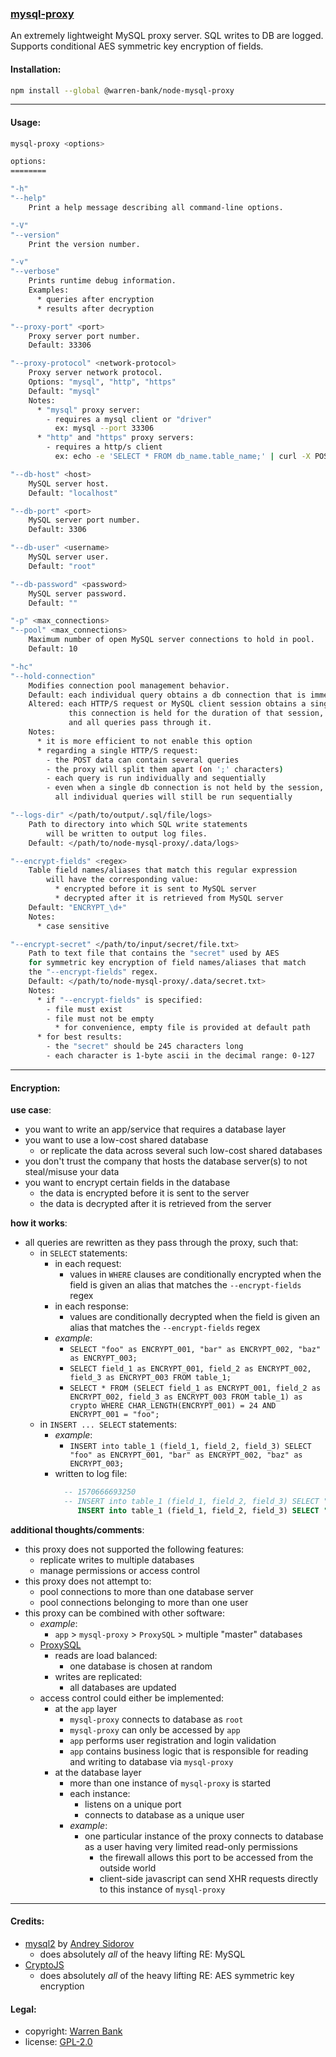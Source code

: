 ### [mysql-proxy](https://github.com/warren-bank/node-mysql-proxy)

An extremely lightweight MySQL proxy server. SQL writes to DB are logged. Supports conditional AES symmetric key encryption of fields.

#### Installation:

```bash
npm install --global @warren-bank/node-mysql-proxy
```

- - - -

#### Usage:

```bash
mysql-proxy <options>

options:
========

"-h"
"--help"
    Print a help message describing all command-line options.

"-V"
"--version"
    Print the version number.

"-v"
"--verbose"
    Prints runtime debug information.
    Examples:
      * queries after encryption
      * results after decryption

"--proxy-port" <port>
    Proxy server port number.
    Default: 33306

"--proxy-protocol" <network-protocol>
    Proxy server network protocol.
    Options: "mysql", "http", "https"
    Default: "mysql"
    Notes:
      * "mysql" proxy server:
        - requires a mysql client or "driver"
          ex: mysql --port 33306
      * "http" and "https" proxy servers:
        - requires a http/s client
          ex: echo -e 'SELECT * FROM db_name.table_name;' | curl -X POST --data-binary @- 'http://localhost:33306/'

"--db-host" <host>
    MySQL server host.
    Default: "localhost"

"--db-port" <port>
    MySQL server port number.
    Default: 3306

"--db-user" <username>
    MySQL server user.
    Default: "root"

"--db-password" <password>
    MySQL server password.
    Default: ""

"-p" <max_connections>
"--pool" <max_connections>
    Maximum number of open MySQL server connections to hold in pool.
    Default: 10

"-hc"
"--hold-connection"
    Modifies connection pool management behavior.
    Default: each individual query obtains a db connection that is immediately released.
    Altered: each HTTP/S request or MySQL client session obtains a single db connection.
             this connection is held for the duration of that session,
             and all queries pass through it.
    Notes:
      * it is more efficient to not enable this option
      * regarding a single HTTP/S request:
        - the POST data can contain several queries
        - the proxy will split them apart (on ';' characters)
        - each query is run individually and sequentially
        - even when a single db connection is not held by the session,
          all individual queries will still be run sequentially

"--logs-dir" </path/to/output/.sql/file/logs>
    Path to directory into which SQL write statements
        will be written to output log files.
    Default: </path/to/node-mysql-proxy/.data/logs>

"--encrypt-fields" <regex>
    Table field names/aliases that match this regular expression
        will have the corresponding value:
          * encrypted before it is sent to MySQL server
          * decrypted after it is retrieved from MySQL server
    Default: "ENCRYPT_\d+"
    Notes:
      * case sensitive

"--encrypt-secret" </path/to/input/secret/file.txt>
    Path to text file that contains the "secret" used by AES
    for symmetric key encryption of field names/aliases that match
    the "--encrypt-fields" regex.
    Default: </path/to/node-mysql-proxy/.data/secret.txt>
    Notes:
      * if "--encrypt-fields" is specified:
        - file must exist
        - file must not be empty
          * for convenience, empty file is provided at default path
      * for best results:
        - the "secret" should be 245 characters long
        - each character is 1-byte ascii in the decimal range: 0-127
```

- - - -

#### Encryption:

__use case__:

* you want to write an app/service that requires a database layer
* you want to use a low-cost shared database
  * or replicate the data across several such low-cost shared databases
* you don't trust the company that hosts the database server(s) to not steal/misuse your data
* you want to encrypt certain fields in the database
  * the data is encrypted before it is sent to the server
  * the data is decrypted after it is retrieved from the server

__how it works__:

* all queries are rewritten as they pass through the proxy, such that:
  * in `SELECT` statements:
    * in each request:
      * values in `WHERE` clauses are conditionally encrypted when the field is given an alias that matches the `--encrypt-fields` regex
    * in each response:
      * values are conditionally decrypted when the field is given an alias that matches the `--encrypt-fields` regex
    * _example_:
      * `SELECT "foo" as ENCRYPT_001, "bar" as ENCRYPT_002, "baz" as ENCRYPT_003;`
      * `SELECT field_1 as ENCRYPT_001, field_2 as ENCRYPT_002, field_3 as ENCRYPT_003 FROM table_1;`
      * `SELECT * FROM (SELECT field_1 as ENCRYPT_001, field_2 as ENCRYPT_002, field_3 as ENCRYPT_003 FROM table_1) as crypto WHERE CHAR_LENGTH(ENCRYPT_001) = 24 AND ENCRYPT_001 = "foo";`
  * in `INSERT ... SELECT` statements:
    * _example_:
      * `INSERT into table_1 (field_1, field_2, field_3) SELECT "foo" as ENCRYPT_001, "bar" as ENCRYPT_002, "baz" as ENCRYPT_003;`
    * written to log file:
      ```SQL
        -- 1570666693250
        -- INSERT into table_1 (field_1, field_2, field_3) SELECT "foo" as ENCRYPT_001, "bar" as ENCRYPT_002, "baz" as ENCRYPT_003;
           INSERT into table_1 (field_1, field_2, field_3) SELECT "YJCIhWsjPGvVg8+GvXI73A==" as ENCRYPT_001, "yRiq4qBtN63A7ic98cyYGw==" as ENCRYPT_002, "LwveizDZowT/+Jg3NWnLNA==" as ENCRYPT_003;
      ```

__additional thoughts/comments__:

* this proxy does not supported the following features:
  * replicate writes to multiple databases
  * manage permissions or access control
* this proxy does not attempt to:
  * pool connections to more than one database server
  * pool connections belonging to more than one user
* this proxy can be combined with other software:
  * _example_:
    * `app` &gt; `mysql-proxy` &gt; `ProxySQL` &gt; multiple "master" databases
  * [ProxySQL](https://github.com/sysown/proxysql)
    * reads are load balanced:
      * one database is chosen at random
    * writes are replicated:
      * all databases are updated
  * access control could either be implemented:
    * at the `app` layer
      * `mysql-proxy` connects to database as `root`
      * `mysql-proxy` can only be accessed by `app`
      * `app` performs user registration and login validation
      * `app` contains business logic that is responsible for reading and writing to database via `mysql-proxy`
    * at the database layer
      * more than one instance of `mysql-proxy` is started
      * each instance:
        * listens on a unique port
        * connects to database as a unique user
      * _example_:
        * one particular instance of the proxy connects to database as a user having very limited read-only permissions
          * the firewall allows this port to be accessed from the outside world
          * client-side javascript can send XHR requests directly to this instance of `mysql-proxy`

- - - -

#### Credits:

* [mysql2](https://github.com/sidorares/node-mysql2) by [Andrey Sidorov](https://github.com/sidorares)
  * does absolutely _all_ of the heavy lifting RE: MySQL
* [CryptoJS](https://github.com/brix/crypto-js)
  * does absolutely _all_ of the heavy lifting RE: AES symmetric key encryption

#### Legal:

* copyright: [Warren Bank](https://github.com/warren-bank)
* license: [GPL-2.0](https://www.gnu.org/licenses/old-licenses/gpl-2.0.txt)
